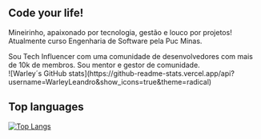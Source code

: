 ## Code your life! 

<div> <p> Mineirinho, apaixonado por tecnologia, gestão e louco por projetos! Atualmente curso Engenharia de Software pela Puc Minas.</p>
Sou Tech Influencer com uma comunidade de desenvolvedores com mais de 10k de membros. 
Sou mentor e gestor de comunidade.
</div>
![Warley´s GitHub stats](https://github-readme-stats.vercel.app/api?username=WarleyLeandro&show_icons=true&theme=radical)

## Top languages

[![Top Langs](https://github-readme-stats.vercel.app/api/top-langs/?username=WarleyLeandro&langs_count=8)](https://github.com/WarleyLeandro/github-readme-stats)

